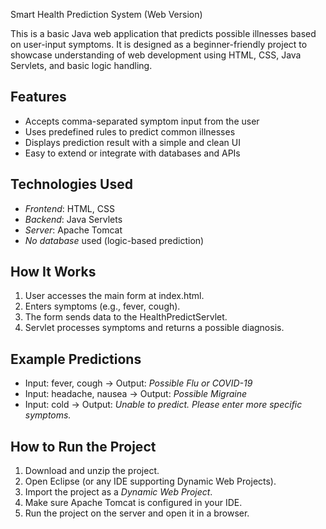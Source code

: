  Smart Health Prediction System (Web Version)

This is a basic Java web application that predicts possible illnesses based on user-input symptoms. It is designed as a beginner-friendly project to showcase understanding of web development using HTML, CSS, Java Servlets, and basic logic handling.

## Features
- Accepts comma-separated symptom input from the user
- Uses predefined rules to predict common illnesses
- Displays prediction result with a simple and clean UI
- Easy to extend or integrate with databases and APIs

## Technologies Used
- *Frontend*: HTML, CSS
- *Backend*: Java Servlets
- *Server*: Apache Tomcat
- *No database* used (logic-based prediction)

## How It Works
1. User accesses the main form at index.html.
2. Enters symptoms (e.g., fever, cough).
3. The form sends data to the HealthPredictServlet.
4. Servlet processes symptoms and returns a possible diagnosis.

## Example Predictions
- Input: fever, cough → Output: *Possible Flu or COVID-19*
- Input: headache, nausea → Output: *Possible Migraine*
- Input: cold → Output: *Unable to predict. Please enter more specific symptoms.*

## How to Run the Project
1. Download and unzip the project.
2. Open Eclipse (or any IDE supporting Dynamic Web Projects).
3. Import the project as a *Dynamic Web Project*.
4. Make sure Apache Tomcat is configured in your IDE.
5. Run the project on the server and open it in a browser.
